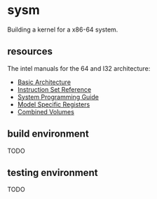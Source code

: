 # sysm

Building a kernel for a x86-64 system.

## resources

The intel manuals for the 64 and I32 architecture:
- [Basic Architecture][intel:basic_arch]
- [Instruction Set Reference][intel:reference]
- [System Programming Guide][intel:guide]
- [Model Specific Registers][intel:registers]
- [Combined Volumes][intel:combined]

## build environment

TODO

## testing environment

TODO

[intel:basic_arch]: https://software.intel.com/content/dam/develop/external/us/en/documents-tps/253665-sdm-vol-1.pdf "64 I32 Basic Architecture"
[intel:reference]: https://software.intel.com/content/dam/develop/external/us/en/documents-tps/325383-sdm-vol-2abcd.pdf "64 I32 Instruction Set Reference"
[intel:guide]: https://software.intel.com/content/dam/develop/external/us/en/documents-tps/325384-sdm-vol-3abcd.pdf "64 I32 System Programming Guide"
[intel:registers]: https://software.intel.com/content/dam/develop/external/us/en/documents-tps/335592-sdm-vol-4.pdf "64 I32 Model Specific Registers"
[intel:combined]: https://software.intel.com/content/dam/develop/external/us/en/documents-tps/325462-sdm-vol-1-2abcd-3abcd.pdf "64 I32 Combined Volumes"

